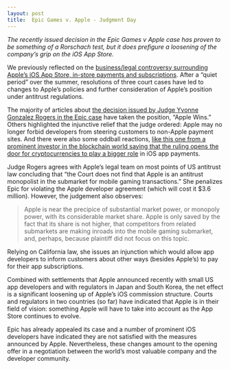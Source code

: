 ```yaml
---
layout: post
title:  Epic Games v. Apple - Judgment Day
---
```


*The recently issued decision in the Epic Games v Apple case has proven to be something of a Rorschach test, but it does prefigure a loosening of the company’s grip on the iOS App Store.* 

<!--excerpt--> 

We previously reflected on the [business/legal controversy surrounding Apple’s iOS App Store, in-store payments and subscriptions](https://www.scribal.io//2021/06/01/apple-epic/). After a “quiet period” over the summer, resolutions of three court cases have led to changes to Apple’s policies and further consideration of Apple’s position under antitrust regulations.

The majority of articles about [the decision issued by Judge Yvonne Gonzalez Rogers in the Epic case](https://cand.uscourts.gov/cases-e-filing/cases-of-interest/epic-games-inc-v-apple-inc/) have taken the position, “Apple Wins.” Others highlighted the injunctive relief that the judge ordered: Apple may no longer forbid developers from steering customers to non-Apple payment sites. And there were also some oddball reactions, [like this one from a prominent investor in the blockchain world saying that the ruling opens the door for cryptocurrencies to play a bigger role](https://avc.com/2021/09/the-apple-epic-decision-is-a-breakthrough-for-crypto/) in iOS app payments.

Judge Rogers agrees with Apple’s legal team on most points of US antitrust law concluding that “the Court does not find that Apple is an antitrust monopolist in the submarket for mobile gaming transactions.” She penalizes Epic for violating the Apple developer agreement (which will cost it $3.6 million). However, the judgement also observes:
 
> Apple is near the precipice of substantial market power, or monopoly power, with its considerable market share. Apple is only saved by the fact that its share is not higher, that competitors from related submarkets are making inroads into the mobile gaming submarket, and, perhaps, because plaintiff did not focus on this topic.

Relying on California law, she issues an injunction which would allow app developers to inform customers about other ways (besides Apple’s) to pay for their app subscriptions.

Combined with settlements that Apple announced recently with small US app developers and with regulators in Japan and South Korea, the net effect is a significant loosening up of Apple’s iOS commission structure. Courts and regulators in two countries (so far) have indicated that Apple is in their field of vision: something Apple will have to take into account as the App Store continues to evolve.

Epic has already appealed its case and a number of prominent iOS developers have indicated they are not satisfied with the measures announced by Apple. Nevertheless, these changes amount to the opening offer in a negotiation between the world’s most valuable company and the developer community.
